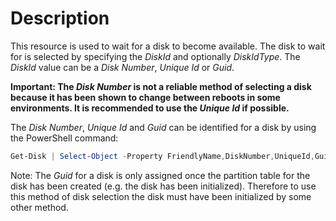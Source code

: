 # Description

This resource is used to wait for a disk to become available.
The disk to wait for is selected by specifying the _DiskId_ and optionally
_DiskIdType_.
The _DiskId_ value can be a _Disk Number_, _Unique Id_ or _Guid_.

**Important: The _Disk Number_ is not a reliable method of selecting a disk because
it has been shown to change between reboots in some environments.
It is recommended to use the _Unique Id_ if possible.**

The _Disk Number_, _Unique Id_ and _Guid_ can be identified for a disk by using the
PowerShell command:

```powershell
Get-Disk | Select-Object -Property FriendlyName,DiskNumber,UniqueId,Guid
```

Note: The _Guid_ for a disk is only assigned once the partition table for the disk
has been created (e.g. the disk has been initialized). Therefore to use this method
of disk selection the disk must have been initialized by some other method.
